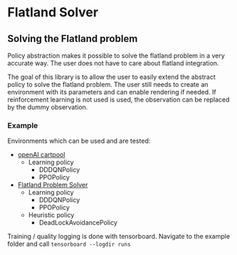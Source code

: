 # Flatland Solver

## Solving the Flatland problem

Policy abstraction makes it possible to solve the flatland problem in a very accurate way. The user does not have to care about flatland integration.

The goal of this library is to allow the user to easily extend the abstract policy to solve the flatland problem. The user still needs to create an environment with its parameters and can enable rendering if needed. If reinforcement learning is not used
is used, the observation can be replaced by the dummy observation.


### Example

Environments which can be used and are tested:

- [openAI cartpool](https://github.com/aiAdrian/flatland_solver_policy/blob/main/example/learning_policy_cartpool_example.py)
    - Learning policy
        - DDDQNPolicy
        - PPOPolicy
- [Flatland Problem Solver](https://github.com/aiAdrian/flatland_solver_policy/blob/main/example/learning_policy_flatland_example.py)
    - Learning policy
        - DDDQNPolicy
        - PPOPolicy
    - Heuristic policy
        - DeadLockAvoidancePolicy

Training / quality logging is done with tensorboard. Navigate to the example folder
and call ``tensorboard --logdir runs``
